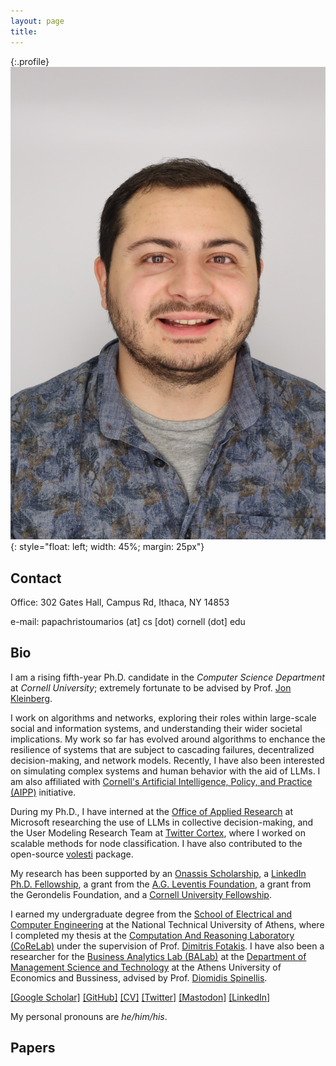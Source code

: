 ```yaml
---
layout: page
title:
---
```


{:.profile}
![profile](profile.jpg){: style="float: left; width: 45%; margin: 25px"}

## Contact

Office: 302 Gates Hall, Campus Rd, Ithaca, NY 14853

e-mail: papachristoumarios (at] cs [dot) cornell (dot] edu


## Bio

I am a rising fifth-year Ph.D. candidate in the _Computer Science Department_ at _Cornell University_; extremely fortunate to be advised by Prof. [Jon Kleinberg](http://www.cs.cornell.edu/home/kleinber/).

I work on algorithms and networks, exploring their roles within large-scale social and information systems, and understanding their wider societal implications. My work so far has evolved around algorithms to enchance the resilience of systems that are subject to cascading failures, decentralized decision-making, and network models. Recently, I have also been interested on simulating complex systems and human behavior with the aid of LLMs. I am also affiliated with [Cornell's Artificial Intelligence, Policy, and Practice (AIPP)](https://aipp.cis.cornell.edu/) initiative. 

During my Ph.D., I have interned at the [Office of Applied Research](https://www.microsoft.com/en-us/research/group/office-of-applied-research/) at Microsoft researching the use of LLMs in collective decision-making, and the User Modeling Research Team at [Twitter Cortex](https://cortex.twitter.com), where I worked on scalable methods for node classification. I have also contributed to the open-source [volesti](https://github.com/GeomScale/volesti) package. 

My research has been supported by an [Onassis Scholarship](https://www.onassis.org/initiatives/scholarships), a [LinkedIn Ph.D. Fellowship](https://cis.cornell.edu/inaugural-grants-announced-strategic-partnership-linkedin), a grant from the [A.G. Leventis Foundation](https://www.leventisfoundation.org/), a grant from the Gerondelis Foundation, and a [Cornell University Fellowship](https://gradschool.cornell.edu/financial-support/fellowships/new-student-fellowships/).

I earned my undergraduate degree from the [School of Electrical and Computer Engineering](https://www.ece.ntua.gr/en) at the National Technical University of Athens, where I completed my thesis at the [Computation And Reasoning Laboratory (CoReLab)](https://corelab.ntua.gr) under the supervision of Prof. [Dimitris Fotakis](https://www.softlab.ntua.gr/~fotakis/). I have also been a researcher for the [Business Analytics Lab (BALab)](https://www.balab.aueb.gr) at the [Department of Management Science and Technology](https://www.dept.aueb.gr/en/dmst) at the Athens University of Economics and Bussiness, advised by Prof. [Diomidis Spinellis](https://www2.dmst.aueb.gr/dds/).

[[Google Scholar]](https://scholar.google.gr/citations?user=T12JO3MAAAAJ&hl=en) [[GitHub]](https://github.com/papachristoumarios) [[CV]](https://papachristoumarios.github.io/cv/cv.pdf) [[Twitter]](https://twitter.com/papachristoum) <a rel="me noopener" href="https://mas.to/@papachristoum" target="_blank">[Mastodon]</a> [[LinkedIn]](https://www.linkedin.com/in/papachristoumarios)

My personal pronouns are _he/him/his_.

## Papers

<script src="https://bibbase.org/show?bib=https%3A%2F%2Fraw.githubusercontent.com%2Fpapachristoumarios%2Fpapachristoumarios.github.io%2Fmaster%2Fcv%2Fpubs.bib&commas=true&theme=simple&jsonp=1"></script>

